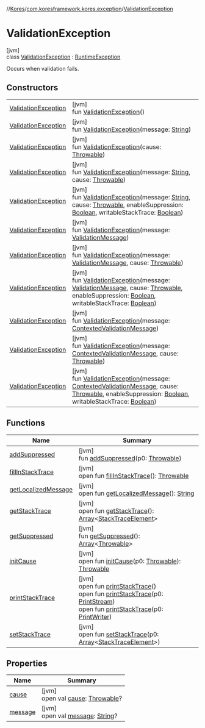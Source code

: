 //[Kores](../../../index.md)/[com.koresframework.kores.exception](../index.md)/[ValidationException](index.md)

# ValidationException

[jvm]\
class [ValidationException](index.md) : [RuntimeException](https://docs.oracle.com/javase/8/docs/api/java/lang/RuntimeException.html)

Occurs when validation fails.

## Constructors

| | |
|---|---|
| [ValidationException](-validation-exception.md) | [jvm]<br>fun [ValidationException](-validation-exception.md)() |
| [ValidationException](-validation-exception.md) | [jvm]<br>fun [ValidationException](-validation-exception.md)(message: [String](https://kotlinlang.org/api/latest/jvm/stdlib/kotlin/-string/index.html)) |
| [ValidationException](-validation-exception.md) | [jvm]<br>fun [ValidationException](-validation-exception.md)(cause: [Throwable](https://kotlinlang.org/api/latest/jvm/stdlib/kotlin/-throwable/index.html)) |
| [ValidationException](-validation-exception.md) | [jvm]<br>fun [ValidationException](-validation-exception.md)(message: [String](https://kotlinlang.org/api/latest/jvm/stdlib/kotlin/-string/index.html), cause: [Throwable](https://kotlinlang.org/api/latest/jvm/stdlib/kotlin/-throwable/index.html)) |
| [ValidationException](-validation-exception.md) | [jvm]<br>fun [ValidationException](-validation-exception.md)(message: [String](https://kotlinlang.org/api/latest/jvm/stdlib/kotlin/-string/index.html), cause: [Throwable](https://kotlinlang.org/api/latest/jvm/stdlib/kotlin/-throwable/index.html), enableSuppression: [Boolean](https://kotlinlang.org/api/latest/jvm/stdlib/kotlin/-boolean/index.html), writableStackTrace: [Boolean](https://kotlinlang.org/api/latest/jvm/stdlib/kotlin/-boolean/index.html)) |
| [ValidationException](-validation-exception.md) | [jvm]<br>fun [ValidationException](-validation-exception.md)(message: [ValidationMessage](../../com.koresframework.kores.processor/-validation-message/index.md)) |
| [ValidationException](-validation-exception.md) | [jvm]<br>fun [ValidationException](-validation-exception.md)(message: [ValidationMessage](../../com.koresframework.kores.processor/-validation-message/index.md), cause: [Throwable](https://kotlinlang.org/api/latest/jvm/stdlib/kotlin/-throwable/index.html)) |
| [ValidationException](-validation-exception.md) | [jvm]<br>fun [ValidationException](-validation-exception.md)(message: [ValidationMessage](../../com.koresframework.kores.processor/-validation-message/index.md), cause: [Throwable](https://kotlinlang.org/api/latest/jvm/stdlib/kotlin/-throwable/index.html), enableSuppression: [Boolean](https://kotlinlang.org/api/latest/jvm/stdlib/kotlin/-boolean/index.html), writableStackTrace: [Boolean](https://kotlinlang.org/api/latest/jvm/stdlib/kotlin/-boolean/index.html)) |
| [ValidationException](-validation-exception.md) | [jvm]<br>fun [ValidationException](-validation-exception.md)(message: [ContextedValidationMessage](../../com.koresframework.kores.processor/-contexted-validation-message/index.md)) |
| [ValidationException](-validation-exception.md) | [jvm]<br>fun [ValidationException](-validation-exception.md)(message: [ContextedValidationMessage](../../com.koresframework.kores.processor/-contexted-validation-message/index.md), cause: [Throwable](https://kotlinlang.org/api/latest/jvm/stdlib/kotlin/-throwable/index.html)) |
| [ValidationException](-validation-exception.md) | [jvm]<br>fun [ValidationException](-validation-exception.md)(message: [ContextedValidationMessage](../../com.koresframework.kores.processor/-contexted-validation-message/index.md), cause: [Throwable](https://kotlinlang.org/api/latest/jvm/stdlib/kotlin/-throwable/index.html), enableSuppression: [Boolean](https://kotlinlang.org/api/latest/jvm/stdlib/kotlin/-boolean/index.html), writableStackTrace: [Boolean](https://kotlinlang.org/api/latest/jvm/stdlib/kotlin/-boolean/index.html)) |

## Functions

| Name | Summary |
|---|---|
| [addSuppressed](../../com.koresframework.kores.processor/-unexpected-inspection-context/index.md#282858770%2FFunctions%2F-1216412040) | [jvm]<br>fun [addSuppressed](../../com.koresframework.kores.processor/-unexpected-inspection-context/index.md#282858770%2FFunctions%2F-1216412040)(p0: [Throwable](https://kotlinlang.org/api/latest/jvm/stdlib/kotlin/-throwable/index.html)) |
| [fillInStackTrace](../../com.koresframework.kores.processor/-unexpected-inspection-context/index.md#-1102069925%2FFunctions%2F-1216412040) | [jvm]<br>open fun [fillInStackTrace](../../com.koresframework.kores.processor/-unexpected-inspection-context/index.md#-1102069925%2FFunctions%2F-1216412040)(): [Throwable](https://kotlinlang.org/api/latest/jvm/stdlib/kotlin/-throwable/index.html) |
| [getLocalizedMessage](../../com.koresframework.kores.processor/-unexpected-inspection-context/index.md#1043865560%2FFunctions%2F-1216412040) | [jvm]<br>open fun [getLocalizedMessage](../../com.koresframework.kores.processor/-unexpected-inspection-context/index.md#1043865560%2FFunctions%2F-1216412040)(): [String](https://kotlinlang.org/api/latest/jvm/stdlib/kotlin/-string/index.html) |
| [getStackTrace](../../com.koresframework.kores.processor/-unexpected-inspection-context/index.md#2050903719%2FFunctions%2F-1216412040) | [jvm]<br>open fun [getStackTrace](../../com.koresframework.kores.processor/-unexpected-inspection-context/index.md#2050903719%2FFunctions%2F-1216412040)(): [Array](https://kotlinlang.org/api/latest/jvm/stdlib/kotlin/-array/index.html)<[StackTraceElement](https://docs.oracle.com/javase/8/docs/api/java/lang/StackTraceElement.html)> |
| [getSuppressed](../../com.koresframework.kores.processor/-unexpected-inspection-context/index.md#672492560%2FFunctions%2F-1216412040) | [jvm]<br>fun [getSuppressed](../../com.koresframework.kores.processor/-unexpected-inspection-context/index.md#672492560%2FFunctions%2F-1216412040)(): [Array](https://kotlinlang.org/api/latest/jvm/stdlib/kotlin/-array/index.html)<[Throwable](https://kotlinlang.org/api/latest/jvm/stdlib/kotlin/-throwable/index.html)> |
| [initCause](../../com.koresframework.kores.processor/-unexpected-inspection-context/index.md#-418225042%2FFunctions%2F-1216412040) | [jvm]<br>open fun [initCause](../../com.koresframework.kores.processor/-unexpected-inspection-context/index.md#-418225042%2FFunctions%2F-1216412040)(p0: [Throwable](https://kotlinlang.org/api/latest/jvm/stdlib/kotlin/-throwable/index.html)): [Throwable](https://kotlinlang.org/api/latest/jvm/stdlib/kotlin/-throwable/index.html) |
| [printStackTrace](../../com.koresframework.kores.processor/-unexpected-inspection-context/index.md#-1769529168%2FFunctions%2F-1216412040) | [jvm]<br>open fun [printStackTrace](../../com.koresframework.kores.processor/-unexpected-inspection-context/index.md#-1769529168%2FFunctions%2F-1216412040)()<br>open fun [printStackTrace](../../com.koresframework.kores.processor/-unexpected-inspection-context/index.md#1841853697%2FFunctions%2F-1216412040)(p0: [PrintStream](https://docs.oracle.com/javase/8/docs/api/java/io/PrintStream.html))<br>open fun [printStackTrace](../../com.koresframework.kores.processor/-unexpected-inspection-context/index.md#1175535278%2FFunctions%2F-1216412040)(p0: [PrintWriter](https://docs.oracle.com/javase/8/docs/api/java/io/PrintWriter.html)) |
| [setStackTrace](../../com.koresframework.kores.processor/-unexpected-inspection-context/index.md#2135801318%2FFunctions%2F-1216412040) | [jvm]<br>open fun [setStackTrace](../../com.koresframework.kores.processor/-unexpected-inspection-context/index.md#2135801318%2FFunctions%2F-1216412040)(p0: [Array](https://kotlinlang.org/api/latest/jvm/stdlib/kotlin/-array/index.html)<[StackTraceElement](https://docs.oracle.com/javase/8/docs/api/java/lang/StackTraceElement.html)>) |

## Properties

| Name | Summary |
|---|---|
| [cause](index.md#25152542%2FProperties%2F-1216412040) | [jvm]<br>open val [cause](index.md#25152542%2FProperties%2F-1216412040): [Throwable](https://kotlinlang.org/api/latest/jvm/stdlib/kotlin/-throwable/index.html)? |
| [message](index.md#1666902976%2FProperties%2F-1216412040) | [jvm]<br>open val [message](index.md#1666902976%2FProperties%2F-1216412040): [String](https://kotlinlang.org/api/latest/jvm/stdlib/kotlin/-string/index.html)? |
